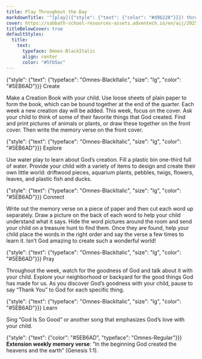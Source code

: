 ```yaml
---
title: Play Throughout the Day
markdownTitle: '^[play]({"style": {"text": {"color": "#d9b228"}}}) throughout the day'
cover: https://sabbath-school-resources-assets.adventech.io/en/aij/2025-01-bg/01/play-cover.png
titleBelowCover: true
defaultStyles:
  title:
    text:
      typeface: Omnes-BlackItalic
      align: center
      color: "#5fb5ac"
---
```


{"style": {"text": {"typeface": "Omnes-BlackItalic", "size": "lg", "color": "#5EB6AD"}}}
Create

Make a Creation Book with your child. Use loose sheets of plain paper to form the book, which can be bound together at the end of the quarter. Each week a new creation day will be added. This week, focus on the cover. Ask your child to think of some of their favorite things that God created. Find and print pictures of animals or plants, or draw these together on the front cover. Then write the memory verse on the front cover.

{"style": {"text": {"typeface": "Omnes-BlackItalic", "size": "lg", "color": "#5EB6AD"}}}
Explore

Use water play to learn about God’s creation. Fill a plastic bin one-third full of water. Provide your child with a variety of items to design and create their own little world: driftwood pieces, aquarium plants, pebbles, twigs, flowers, leaves, and plastic fish and ducks.

{"style": {"text": {"typeface": "Omnes-BlackItalic", "size": "lg", "color": "#5EB6AD"}}}
Connect

Write out the memory verse on a piece of paper and then cut each word up separately. Draw a picture on the back of each word to help your child understand what it says. Hide the word pictures around the room and send your child on a treasure hunt to find them. Once they are found, help your child place the words in the right order and say the verse a few times to learn it. Isn’t God amazing to create such a wonderful world!

{"style": {"text": {"typeface": "Omnes-BlackItalic", "size": "lg", "color": "#5EB6AD"}}}
Pray

Throughout the week, watch for the goodness of God and talk about it with your child. Explore your neighborhood or backyard for the good things God has made for us. As you discover God’s goodness with your child, pause to say “Thank You” to God for each specific thing.

{"style": {"text": {"typeface": "Omnes-BlackItalic", "size": "lg", "color": "#5EB6AD"}}}
Learn

Sing “God Is So Good” or another song that emphasizes God’s love with your child.

{"style": {"text": {"color": "#5EB6AD", "typeface": "Omnes-Regular"}}}
**Extension weekly memory verse**: “In the beginning God created the heavens and the earth” (Genesis 1:1).